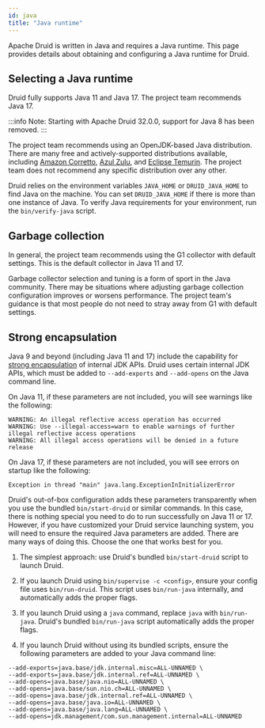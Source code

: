```yaml
---
id: java
title: "Java runtime"
---
```


<!--
  ~ Licensed to the Apache Software Foundation (ASF) under one
  ~ or more contributor license agreements.  See the NOTICE file
  ~ distributed with this work for additional information
  ~ regarding copyright ownership.  The ASF licenses this file
  ~ to you under the Apache License, Version 2.0 (the
  ~ "License"); you may not use this file except in compliance
  ~ with the License.  You may obtain a copy of the License at
  ~
  ~   http://www.apache.org/licenses/LICENSE-2.0
  ~
  ~ Unless required by applicable law or agreed to in writing,
  ~ software distributed under the License is distributed on an
  ~ "AS IS" BASIS, WITHOUT WARRANTIES OR CONDITIONS OF ANY
  ~ KIND, either express or implied.  See the License for the
  ~ specific language governing permissions and limitations
  ~ under the License.
  -->

Apache Druid is written in Java and requires a Java runtime. This page provides details about obtaining and configuring
a Java runtime for Druid.

## Selecting a Java runtime

Druid fully supports Java 11 and Java 17. The project team recommends Java 17.

:::info
Note: Starting with Apache Druid 32.0.0, support for Java 8 has been removed.
:::

The project team recommends using an OpenJDK-based Java distribution. There are many free and actively-supported
distributions available, including
[Amazon Corretto](https://docs.aws.amazon.com/corretto/latest/corretto-17-ug/what-is-corretto-17.html),
[Azul Zulu](https://www.azul.com/downloads/?version=java-17-lts&package=jdk), and
[Eclipse Temurin](https://adoptium.net/temurin/releases?version=17).
The project team does not recommend any specific distribution over any other.

Druid relies on the environment variables `JAVA_HOME` or `DRUID_JAVA_HOME` to find Java on the machine. You can set
`DRUID_JAVA_HOME` if there is more than one instance of Java. To verify Java requirements for your environment, run the
`bin/verify-java` script.

## Garbage collection

In general, the project team recommends using the G1 collector with default settings. This is the default collector in
Java 11 and 17.

Garbage collector selection and tuning is a form of sport in the Java community. There may be situations where adjusting
garbage collection configuration improves or worsens performance. The project team's guidance is that most people do
not need to stray away from G1 with default settings.

## Strong encapsulation

Java 9 and beyond (including Java 11 and 17) include the capability for
[strong encapsulation](https://dev.java/learn/strong-encapsulation-\(of-jdk-internals\)/) of internal JDK APIs. Druid
uses certain internal JDK APIs, which must be added to `--add-exports` and `--add-opens` on the Java command line.

On Java 11, if these parameters are not included, you will see warnings like the following:

```
WARNING: An illegal reflective access operation has occurred
WARNING: Use --illegal-access=warn to enable warnings of further illegal reflective access operations
WARNING: All illegal access operations will be denied in a future release
```

On Java 17, if these parameters are not included, you will see errors on startup like the following:

```
Exception in thread "main" java.lang.ExceptionInInitializerError
```

Druid's out-of-box configuration adds these parameters transparently when you use the bundled `bin/start-druid` or
similar commands. In this case, there is nothing special you need to do to run successfully on Java 11 or 17. However,
if you have customized your Druid service launching system, you will need to ensure the required Java parameters are
added. There are many ways of doing this. Choose the one that works best for you.

1. The simplest approach: use Druid's bundled `bin/start-druid` script to launch Druid.

2. If you launch Druid using `bin/supervise -c <config>`, ensure your config file uses `bin/run-druid`. This
   script uses `bin/run-java` internally, and automatically adds the proper flags.

3. If you launch Druid using a `java` command, replace `java` with `bin/run-java`. Druid's bundled
   `bin/run-java` script automatically adds the proper flags.

4. If you launch Druid without using its bundled scripts, ensure the following parameters are added to your Java
   command line:

```
--add-exports=java.base/jdk.internal.misc=ALL-UNNAMED \
--add-exports=java.base/jdk.internal.ref=ALL-UNNAMED \
--add-opens=java.base/java.nio=ALL-UNNAMED \
--add-opens=java.base/sun.nio.ch=ALL-UNNAMED \
--add-opens=java.base/jdk.internal.ref=ALL-UNNAMED \
--add-opens=java.base/java.io=ALL-UNNAMED \
--add-opens=java.base/java.lang=ALL-UNNAMED \
--add-opens=jdk.management/com.sun.management.internal=ALL-UNNAMED
```
